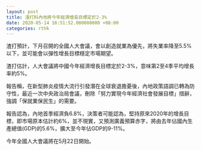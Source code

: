 ```yaml
---
layout: post
title: 渣打料內地將今年經濟增長目標定於2-3%
date: 2020-05-14 16:51:52.000000000 +08:00
categories: rthk
---
```


渣打預計，下月召開的全國人大會議，會以創造就業為優先，將失業率降至5.5%以下，並可能會以彈性增長目標穩定市場期望。

渣打估計，人大會議將中國今年經濟增長目標定於2-3%，意味第2至4季平均增長率約5%。 

報告稱，在新型肺炎疫情大流行引發潛在全球衰退擔憂後，內地政策語調已轉為防守性，最近一次中央政治局會議，刪除「努力實現今年經濟社會發展目標」措辭，強調「保就業保民生」的需要。
 
報告認為，內地首季經濟負6.8%，決策者可能認為，堅持原來2020年的增長目標，即市場原本估計約6%，並不現實，又預測廣義預算赤字，將由去年佔國內生產總值(GDP)的5.6%，擴大至今年佔GDP的9-11%。

今年全國人大會議將在5月22日開始。
